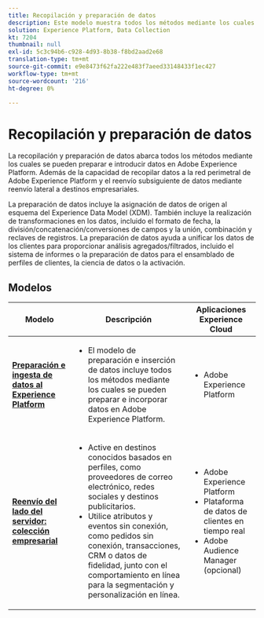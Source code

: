 ```yaml
---
title: Recopilación y preparación de datos
description: Este modelo muestra todos los métodos mediante los cuales se pueden introducir y preparar datos en Adobe Experience Platform.
solution: Experience Platform, Data Collection
kt: 7204
thumbnail: null
exl-id: 5c3c94b6-c928-4d93-8b38-f8bd2aad2e68
translation-type: tm+mt
source-git-commit: e9e8473f62fa222e483f7aeed33148433f1ec427
workflow-type: tm+mt
source-wordcount: '216'
ht-degree: 0%

---
```


# Recopilación y preparación de datos

La recopilación y preparación de datos abarca todos los métodos mediante los cuales se pueden preparar e introducir datos en Adobe Experience Platform. Además de la capacidad de recopilar datos a la red perimetral de Adobe Experience Platform y el reenvío subsiguiente de datos mediante reenvío lateral a destinos empresariales.

La preparación de datos incluye la asignación de datos de origen al esquema del Experience Data Model (XDM). También incluye la realización de transformaciones en los datos, incluido el formato de fecha, la división/concatenación/conversiones de campos y la unión, combinación y reclaves de registros. La preparación de datos ayuda a unificar los datos de los clientes para proporcionar análisis agregados/filtrados, incluido el sistema de informes o la preparación de datos para el ensamblado de perfiles de clientes, la ciencia de datos o la activación.

## Modelos

| Modelo | Descripción | Aplicaciones Experience Cloud |
|---|---|---|
| **[Preparación e ingesta de datos al Experience Platform](ingestion.md)** | <ul><li>El modelo de preparación e inserción de datos incluye todos los métodos mediante los cuales se pueden preparar e incorporar datos en Adobe Experience Platform.</ul></li> | <ul><li> Adobe Experience Platform </ul></li> |
| **[Reenvío del lado del servidor: colección empresarial](server-side-collection.md)** | <ul><li>Active en destinos conocidos basados en perfiles, como proveedores de correo electrónico, redes sociales y destinos publicitarios. </li><li>Utilice atributos y eventos sin conexión, como pedidos sin conexión, transacciones, CRM o datos de fidelidad, junto con el comportamiento en línea para la segmentación y personalización en línea.</li></ul> | <ul><li>Adobe Experience Platform</li><li> Plataforma de datos de clientes en tiempo real</li><li>Adobe Audience Manager (opcional)</li></ul> |
